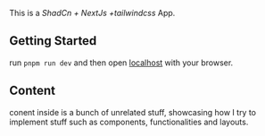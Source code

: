 This is a _ShadCn + NextJs +tailwindcss_ App.

## Getting Started

run `pnpm run dev` and then open [localhost](http://localhost:3000) with your browser.

## Content

conent inside is a bunch of unrelated stuff, showcasing how I try to implement stuff such as components, functionalities and layouts.
